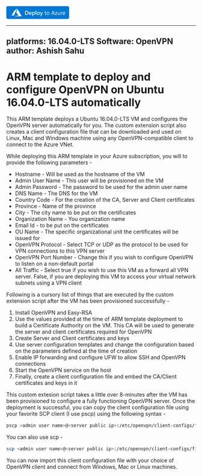 <a href="https://portal.azure.com/#create/Microsoft.Template/uri/https%3A%2F%2Fraw.githubusercontent.com%2Fashisa%2Fopenvpn-nuc%2Fmaster%2Fazuredeploy.json" target="_blank">
<img src="https://raw.githubusercontent.com/Azure/azure-quickstart-templates/master/1-CONTRIBUTION-GUIDE/images/deploytoazure.png"/>
</a>

---
platforms: 16.04.0-LTS
Software: OpenVPN
author: Ashish Sahu
---

# ARM template to deploy and configure OpenVPN on Ubuntu 16.04.0-LTS automatically

This ARM template deploys a Ubuntu 16.04.0-LTS VM and configures the OpenVPN server automatically for you. The custom extension script also creates a client configuration file that can be downloaded and used on  Linux, Mac and Windows machine using any OpenVPN-compatible client to connect to the Azure VNet.

While deploying this ARM template in your Azure subscription, you will to provide the following parameters -
+ Hostname - Will be used as the hostname of the VM
+ Admin User Name - This user will be provisioned on the VM
+ Admin Password - The password to be used for the admin user name
+ DNS Name - The DNS for the VM
+ Country Code - For the creation of the CA, Server and Client certificates
+ Province - Name of the province
+ City - The city name to be put on the certificates
+ Organization Name - You organization name
+ Email Id - to be put on the certificates
+ OU Name - The specific organizational unit the certificates will be issued for
+ OpenVPN Protocol - Select TCP or UDP as the protocol to be used for VPN connections to this VPN server
+ OpenVPN Port Number - Change this if you wish to configure OpenVPN to listen on a non-default portal
+ All Traffic - Select true if you wish to use this VM as a forward all VPN server. False, if you are deploying this VM to access your virtual network subnets using a VPN client

Following is a cursory list of things that are executed by the custom extension script after the VM has been provisioned successfully -

1. Install OpenVPN and Easy-RSA
2. Use the values provided at the time of ARM template deployment to build a Certificate Authority on the VM. This CA will be used to generate the server and client certificates required for OpenVPN
3. Create Server and Client certificates and keys
4. Use server configuration templates and change the configuration based on the parameters defined at the time of creation
5. Enable IP forwarding and configure UFW to allow SSH and OpenVPN connections
6. Start the OpenVPN service on the host
7. Finally, create a client configuration file and embed the CA/Client certificates and keys in it

This custom extesion script takes a little over 8-minutes after the VM has been provisioned to configure a fully functioning OpenVPN server. Once the deployment is successful, you can copy the client configuration file using your favorite SCP client (I use pscp) using the following syntax -

```bash
pscp <admin user name>@<server public ip>:/etc/openvpn/client-configs/files/<hostname-of-the-vpn-server>-client.ovpn .
```

You can also use scp -

```bash
scp <admin user name>@<server public ip>:/etc/openvpn/client-configs/files/<hostname-of-the-vpn-server>-client.ovpn .
```

You can now import this client configuration file with your choice of OpenVPN client and connect from Windows, Mac or Linux machines.

